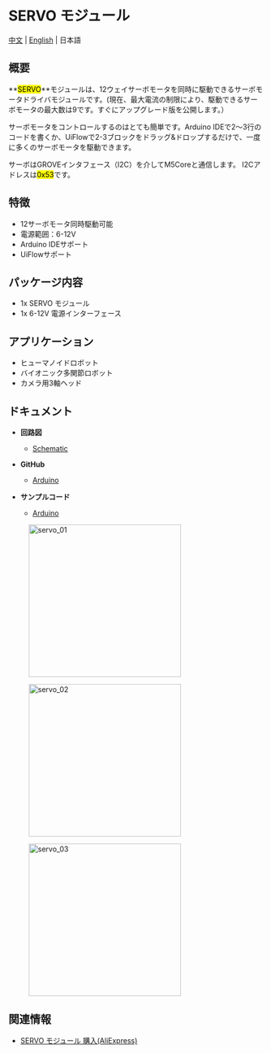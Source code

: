 # SERVO モジュール

[中文](zh_CN/product_documents/modules/module_servo) | [English](en/product_documents/modules/module_servo) | 日本語

## 概要

**<mark>SERVO</mark>**モジュールは、12ウェイサーボモータを同時に駆動できるサーボモータドライバモジュールです。(現在、最大電流の制限により、駆動できるサーボモータの最大数は9です。すぐにアップグレード版を公開します。）

サーボモータをコントロールするのはとても簡単です。Arduino IDEで2〜3行のコードを書くか、UiFlowで2-3ブロックをドラッグ&ドロップするだけで、一度に多くのサーボモータを駆動できます。

サーボはGROVEインタフェース（I2C）を介してM5Coreと通信します。 I2Cアドレスは<mark>0x53</mark>です。

## 特徴

- 12サーボモータ同時駆動可能
- 電源範囲：6-12V
- Arduino IDEサポート
- UiFlowサポート

## パッケージ内容

- 1x SERVO モジュール
- 1x 6-12V 電源インターフェース

## アプリケーション

- ヒューマノイドロボット
- バイオニック多関節ロボット
- カメラ用3軸ヘッド

## ドキュメント

- **回路図**
  - [Schematic](en/file_to_display_null)

- **GitHub**
  - [Arduino](en/file_to_display_null)

- **サンプルコード**
  - [Arduino](en/file_to_display_null)

<figure>
  <img src="assets/img/product_pics/modules/servo_01.jpg" alt="servo_01" width="300px" height="300px">
</figure>
<figure>
  <img src="assets/img/product_pics/modules/servo_02.jpg" alt="servo_02" width="300px" height="300px">
</figure>
<figure>
  <img src="assets/img/product_pics/modules/servo_03.jpg" alt="servo_03" width="300px" height="300px">
</figure>

## 関連情報

- [SERVO モジュール 購入(AliExpress)](https://www.aliexpress.com/store/product/M5Stack-12-MEGA328-6-24/3226069_32951356502.html)